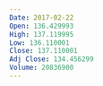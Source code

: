 ```yaml
---
Date: 2017-02-22
Open: 136.429993
High: 137.119995
Low: 136.110001
Close: 137.110001
Adj Close: 134.456299
Volume: 20836900
---
```

